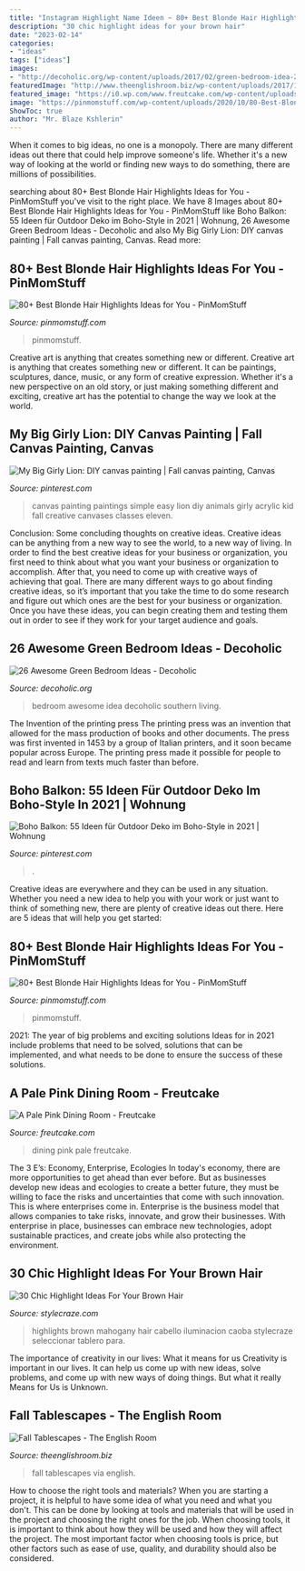 ```yaml
---
title: "Instagram Highlight Name Ideen ~ 80+ Best Blonde Hair Highlights Ideas For You"
description: "30 chic highlight ideas for your brown hair"
date: "2023-02-14"
categories:
- "ideas"
tags: ["ideas"]
images:
- "http://decoholic.org/wp-content/uploads/2017/02/green-bedroom-idea-24.jpg"
featuredImage: "http://www.theenglishroom.biz/wp-content/uploads/2017/10/9a1df76cb0fa09c47a597b5ea27fc96e.jpg"
featured_image: "https://i0.wp.com/www.freutcake.com/wp-content/uploads/2016/06/Pale-Pink-Dining-Room-1.jpg?fit=1200%2C1800"
image: "https://pinmomstuff.com/wp-content/uploads/2020/10/80-Best-Blonde-Hair-Highlights-Ideas-for-You-62.jpg"
ShowToc: true
author: "Mr. Blaze Kshlerin"
---
```



When it comes to big ideas, no one is a monopoly. There are many different ideas out there that could help improve someone's life. Whether it's a new way of looking at the world or finding new ways to do something, there are millions of possibilities. 

	

		
searching about 80+ Best Blonde Hair Highlights Ideas for You - PinMomStuff you've visit to the right place. We have 8 Images about 80+ Best Blonde Hair Highlights Ideas for You - PinMomStuff like Boho Balkon: 55 Ideen für Outdoor Deko im Boho-Style in 2021 | Wohnung, 26 Awesome Green Bedroom Ideas - Decoholic and also My Big Girly Lion: DIY canvas painting | Fall canvas painting, Canvas. Read more:
		
    
## 80+ Best Blonde Hair Highlights Ideas For You - PinMomStuff

<img loading=lazy src="https://pinmomstuff.com/wp-content/uploads/2020/10/80-Best-Blonde-Hair-Highlights-Ideas-for-You-42.jpg" onerror="this.onerror=null;this.src='https://tse1.mm.bing.net/th?id=OIP.LlEIheN3YGNocWNYJqg08AHaJQ&amp;pid=15.1';" alt="80+ Best Blonde Hair Highlights Ideas for You - PinMomStuff">

_Source: pinmomstuff.com_

>pinmomstuff. 

	

Creative art is anything that creates something new or different.
Creative art is anything that creates something new or different. It can be paintings, sculptures, dance, music, or any form of creative expression. Whether it's a new perspective on an old story, or just making something different and exciting, creative art has the potential to change the way we look at the world.

    
## My Big Girly Lion: DIY Canvas Painting | Fall Canvas Painting, Canvas

<img loading=lazy src="https://i.pinimg.com/originals/eb/1c/f5/eb1cf584c298df3875502d6ca55569bd.jpg" onerror="this.onerror=null;this.src='https://tse1.mm.bing.net/th?id=OIP.UAUH7BPIHktBLB8tYlX8pwHaJ4&amp;pid=15.1';" alt="My Big Girly Lion: DIY canvas painting | Fall canvas painting, Canvas">

_Source: pinterest.com_

>canvas painting paintings simple easy lion diy animals girly acrylic kid fall creative canvases classes eleven. 

	

Conclusion: Some concluding thoughts on creative ideas.
Creative ideas can be anything from a new way to see the world, to a new way of living. In order to find the best creative ideas for your business or organization, you first need to think about what you want your business or organization to accomplish. After that, you need to come up with creative ways of achieving that goal. There are many different ways to go about finding creative ideas, so it’s important that you take the time to do some research and figure out which ones are the best for your business or organization. Once you have these ideas, you can begin creating them and testing them out in order to see if they work for your target audience and goals.

    
## 26 Awesome Green Bedroom Ideas - Decoholic

<img loading=lazy src="http://decoholic.org/wp-content/uploads/2017/02/green-bedroom-idea-24.jpg" onerror="this.onerror=null;this.src='https://tse1.mm.bing.net/th?id=OIP.Uc0kDsbtznNehWX6OxnTIwHaHa&amp;pid=15.1';" alt="26 Awesome Green Bedroom Ideas - Decoholic">

_Source: decoholic.org_

>bedroom awesome idea decoholic southern living. 

	

The Invention of the printing press
The printing press was an invention that allowed for the mass production of books and other documents. The press was first invented in 1453 by a group of Italian printers, and it soon became popular across Europe. The printing press made it possible for people to read and learn from texts much faster than before.

    
## Boho Balkon: 55 Ideen Für Outdoor Deko Im Boho-Style In 2021 | Wohnung

<img loading=lazy src="https://i.pinimg.com/736x/0f/f0/5f/0ff05f2415ba089327fd19fa1b8df5d5.jpg" onerror="this.onerror=null;this.src='https://tse1.mm.bing.net/th?id=OIP.tUsxCC_XJw-nYvtgSZrLqgHaJN&amp;pid=15.1';" alt="Boho Balkon: 55 Ideen für Outdoor Deko im Boho-Style in 2021 | Wohnung">

_Source: pinterest.com_

>. 

	

Creative ideas are everywhere and they can be used in any situation. Whether you need a new idea to help you with your work or just want to think of something new, there are plenty of creative ideas out there. Here are 5 ideas that will help you get started: 

    
## 80+ Best Blonde Hair Highlights Ideas For You - PinMomStuff

<img loading=lazy src="https://pinmomstuff.com/wp-content/uploads/2020/10/80-Best-Blonde-Hair-Highlights-Ideas-for-You-62.jpg" onerror="this.onerror=null;this.src='https://tse4.mm.bing.net/th?id=OIP.p9cqLUjfTm7OImk_szFRqwHaJQ&amp;pid=15.1';" alt="80+ Best Blonde Hair Highlights Ideas for You - PinMomStuff">

_Source: pinmomstuff.com_

>pinmomstuff. 

	

2021: The year of big problems and exciting solutions
Ideas for in 2021 include problems that need to be solved, solutions that can be implemented, and what needs to be done to ensure the success of these solutions.

    
## A Pale Pink Dining Room - Freutcake

<img loading=lazy src="https://i0.wp.com/www.freutcake.com/wp-content/uploads/2016/06/Pale-Pink-Dining-Room-1.jpg?fit=1200%2C1800" onerror="this.onerror=null;this.src='https://tse4.mm.bing.net/th?id=OIP.F9nfbhVhqvBv_gPQ8PPeCAHaLH&amp;pid=15.1';" alt="A Pale Pink Dining Room - Freutcake">

_Source: freutcake.com_

>dining pink pale freutcake. 

	

The 3 E’s: Economy, Enterprise, Ecologies
In today's economy, there are more opportunities to get ahead than ever before. But as businesses develop new ideas and ecologies to create a better future, they must be willing to face the risks and uncertainties that come with such innovation. This is where enterprises come in. Enterprise is the business model that allows companies to take risks, innovate, and grow their businesses. With enterprise in place, businesses can embrace new technologies, adopt sustainable practices, and create jobs while also protecting the environment.

    
## 30 Chic Highlight Ideas For Your Brown Hair

<img loading=lazy src="https://cdn2.stylecraze.com/wp-content/uploads/2017/02/Mahogany-Highlights.jpg" onerror="this.onerror=null;this.src='https://tse2.mm.bing.net/th?id=OIP.q1kcmpa1QDN5oAb5vrCXrAHaKV&amp;pid=15.1';" alt="30 Chic Highlight Ideas For Your Brown Hair">

_Source: stylecraze.com_

>highlights brown mahogany hair cabello iluminacion caoba stylecraze seleccionar tablero para. 

	

The importance of creativity in our lives: What it means for us
Creativity is important in our lives. It can help us come up with new ideas, solve problems, and come up with new ways of doing things. But what it really Means for Us is Unknown.

    
## Fall Tablescapes - The English Room

<img loading=lazy src="http://www.theenglishroom.biz/wp-content/uploads/2017/10/9a1df76cb0fa09c47a597b5ea27fc96e.jpg" onerror="this.onerror=null;this.src='https://tse1.mm.bing.net/th?id=OIP.L9pSsJsSGK3CBYTChrA0pgHaLH&amp;pid=15.1';" alt="Fall Tablescapes - The English Room">

_Source: theenglishroom.biz_

>fall tablescapes via english. 

	

How to choose the right tools and materials?
When you are starting a project, it is helpful to have some idea of what you need and what you don't. This can be done by looking at tools and materials that will be used in the project and choosing the right ones for the job. When choosing tools, it is important to think about how they will be used and how they will affect the project. The most important factor when choosing tools is price, but other factors such as ease of use, quality, and durability should also be considered.

